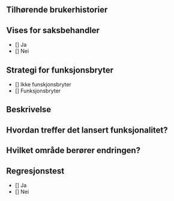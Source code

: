 ## Tilhørende brukerhistorier


## Vises for saksbehandler
- [] Ja
- [] Nei

## Strategi for funksjonsbryter
- [] Ikke funskjonsbryter
- [] Funksjonsbryter

## Beskrivelse


## Hvordan treffer det lansert funksjonalitet?


## Hvilket område berører endringen?


## Regresjonstest
- [] Ja
- [] Nei
